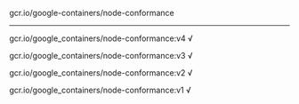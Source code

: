 gcr.io/google-containers/node-conformance 

----
gcr.io/google_containers/node-conformance:v4 √

gcr.io/google_containers/node-conformance:v3 √

gcr.io/google_containers/node-conformance:v2 √

gcr.io/google_containers/node-conformance:v1 √

